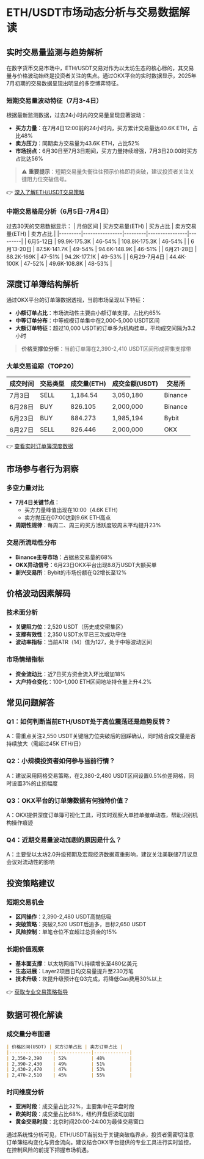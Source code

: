 # ETH/USDT市场动态分析与交易数据解读

## 实时交易量监测与趋势解析

在数字货币交易市场中，ETH/USDT交易对作为以太坊生态的核心标的，其交易量与价格波动始终是投资者关注的焦点。通过OKX平台的实时数据显示，2025年7月初期的交易数据呈现出明显的多空博弈特征。

### 短期交易量波动特征（7月3-4日）
根据最新监测数据，过去24小时内的交易量呈现显著波动：
- **买方力量**：在7月4日12:00前的24小时内，买方累计交易量达40.6K ETH，占比48%
- **卖方压力**：同期卖方交易量为43.6K ETH，占比52%
- **市场拐点**：6月30日至7月3日期间，买方力量持续增强，7月3日20:00时买方占比达56%

> ⚠️ **重要提示**：短期交易量失衡往往预示价格即将突破，建议投资者关注关键阻力位突破信号。

👉 [深入了解ETH/USDT交易策略](https://bit.ly/okx_welcome)

### 中期交易格局分析（6月5日-7月4日）
过去30天的交易数据显示：
| 月份区间 | 买方交易量(ETH) | 买方占比 | 卖方交易量(ETH) | 卖方占比 |
|---------|----------------|---------|----------------|---------|
| 6月5-12日 | 99.9K-175.3K | 46-54% | 108.8K-175.3K | 46-54% |
| 6月13-20日 | 87.5K-141.7K | 49-54% | 94.6K-148.9K | 46-51% |
| 6月21-28日 | 88.2K-169K | 47-51% | 94.2K-177.1K | 49-53% |
| 6月29-7月4日 | 44.4K-100K | 47-52% | 49.6K-108.8K | 48-53% |

## 深度订单簿结构解析

通过OKX平台的订单簿数据透视，当前市场呈现以下特征：
- **小额订单占比**：市场流动性主要由小额订单支撑，占比约65%
- **中等订单分布**：中等规模订单集中在2,000-5,000 USDT区间
- **大额订单特征**：超过10,000 USDT的订单多为机构挂单，平均成交间隔为3.2小时

> **价格支撑位分析**：当前订单簿在2,390-2,410 USDT区间形成密集支撑带

### 大单交易追踪（TOP20）
| 成交时间 | 交易类型 | 成交量(ETH) | 成交金额(USDT) | 交易所 |
|----------|----------|------------|---------------|--------|
| 7月3日 | SELL | 1,184.54 | 3,050,180 | Binance |
| 6月28日 | BUY | 826.105 | 2,000,000 | Binance |
| 6月23日 | BUY | 884.273 | 1,985,194 | Bybit |
| 6月27日 | SELL | 826.446 | 2,000,000 | OKX |

👉 [查看实时订单簿深度数据](https://bit.ly/okx_welcome)

## 市场参与者行为洞察

### 多空力量对比
- **7月4日关键节点**：
  - 买方力量峰值出现在10:00（4.6K ETH）
  - 卖方抛压在07:00达到9.6K ETH高点
- **周期性规律**：每周二、周三的买方活跃度较周末平均提升23%

### 交易所流动性分布
- **Binance主导市场**：占据总交易量的68%
- **OKX异动信号**：6月23日OKX平台出现8.8万USDT大额买单
- **新兴交易所**：Bybit的市场份额在Q2增长至12%

## 价格波动因素解码

### 技术面分析
- **关键阻力位**：2,520 USDT（历史成交密集区）
- **支撑有效性**：2,350 USDT水平已三次成功守住
- **波动率指标**：当前ATR（14）值为127，处于中等波动区间

### 市场情绪指标
- **资金流动比**：近7日买方资金流入环比增加18%
- **大户持仓变化**：100-1,000 ETH区间地址持仓量上升4.2%

## 常见问题解答

### Q1：如何判断当前ETH/USDT处于高位震荡还是趋势反转？
A：需重点关注2,550 USDT关键阻力位突破后的回踩确认，同时结合成交量是否持续放大（需超过45K ETH/日）

### Q2：小规模投资者如何参与当前行情？
A：建议采用网格交易策略，在2,380-2,480 USDT区间设置0.5%价差网格，同时设置3%的止损幅度

### Q3：OKX平台的订单簿数据有何独特价值？
A：OKX提供深度订单簿可视化工具，可实时观察大单挂单撤单动态，帮助识别机构操作痕迹

### Q4：近期交易量波动加剧的原因是什么？
A：主要受以太坊2.0升级预期及宏观经济数据双重影响，建议关注美联储7月议息会议对流动性的影响

## 投资策略建议

### 短期交易机会
- **区间操作**：2,390-2,480 USDT高抛低吸
- **突破策略**：突破2,520 USDT后追多，目标2,650 USDT
- **风险控制**：单笔仓位不宜超过总资金的15%

### 长期价值观察
- **基本面支撑**：以太坊网络TVL持续增长至480亿美元
- **生态进展**：Layer2项目日均交易量提升至230万笔
- **技术升级**：坎昆升级预计在Q3完成，将降低Gas费用30%以上

👉 [获取专业交易策略指导](https://bit.ly/okx_welcome)

## 数据可视化解读

### 成交量分布图谱
```markdown
| 价格区间(USDT) | 买方订单占比 | 卖方订单占比 |
|----------------|-------------|-------------|
| 2,350-2,390    | 52%         | 48%         | 
| 2,390-2,430    | 49%         | 51%         |
| 2,430-2,470    | 47%         | 53%         |
| 2,470-2,510    | 45%         | 55%         |
```

### 时间维度分析
- **亚洲时段**：成交量占比32%，主要集中在早盘时段
- **欧美时段**：成交量占比68%，纽约开盘后波动加剧
- **黄金交易时段**：北京时间20:00-24:00为最佳交易窗口

通过系统性分析可见，ETH/USDT当前处于关键突破临界点，投资者需密切注意订单簿结构变化与资金流向。建议结合OKX平台提供的专业工具进行实时监控，在控制风险的前提下把握市场机遇。
